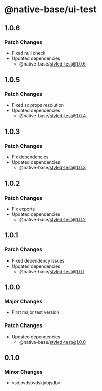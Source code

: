 # @native-base/ui-test

## 1.0.6

### Patch Changes

- Fixed null check
- Updated dependencies
  - @native-base/styled-test@1.0.6

## 1.0.5

### Patch Changes

- Fixed sx props resolution
- Updated dependencies
  - @native-base/styled-test@1.0.4

## 1.0.3

### Patch Changes

- Fix dependencies
- Updated dependencies
  - @native-base/styled-test@1.0.3

## 1.0.2

### Patch Changes

- Fix exports
- Updated dependencies
  - @native-base/styled-test@1.0.2

## 1.0.1

### Patch Changes

- Fixed dependency issues
- Updated dependencies
  - @native-base/styled-test@1.0.1

## 1.0.0

### Major Changes

- First major test version

### Patch Changes

- Updated dependencies
  - @native-base/styled-test@1.0.0

## 0.1.0

### Minor Changes

- vsdjbvdsbvdskjvbjsdbv
